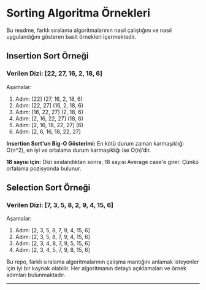 # Sorting Algoritma Örnekleri

Bu readme, farklı sıralama algoritmalarının nasıl çalıştığını ve nasıl uygulandığını gösteren basit örnekleri içermektedir.

## Insertion Sort Örneği

### Verilen Dizi: [22, 27, 16, 2, 18, 6]

Aşamalar:

1. Adım: [22] (27, 16, 2, 18, 6)
2. Adım: [22, 27] (16, 2, 18, 6)
3. Adım: [16, 22, 27] (2, 18, 6)
4. Adım: [2, 16, 22, 27] (18, 6)
5. Adım: [2, 16, 18, 22, 27] (6)
6. Adım: [2, 6, 16, 18, 22, 27]

**Insertion Sort'un Big-O Gösterimi:** En kötü durum zaman karmaşıklığı O(n^2), en iyi ve ortalama durum karmaşıklığı ise O(n)’dir.

**18 sayısı için:** Dizi sıralandıktan sonra, 18 sayısı Average case'e girer. Çünkü ortalama pozisyonda bulunur.

## Selection Sort Örneği

### Verilen Dizi: [7, 3, 5, 8, 2, 9, 4, 15, 6]

Aşamalar:

1. Adım: [2, 3, 5, 8, 7, 9, 4, 15, 6]
2. Adım: [2, 3, 5, 8, 7, 9, 4, 15, 6]
3. Adım: [2, 3, 4, 8, 7, 9, 5, 15, 6]
4. Adım: [2, 3, 4, 5, 7, 9, 8, 15, 6]

Bu repo, farklı sıralama algoritmalarının çalışma mantığını anlamak isteyenler için iyi bir kaynak olabilir. Her algoritmanın detaylı açıklamaları ve örnek adımları bulunmaktadır.

---
